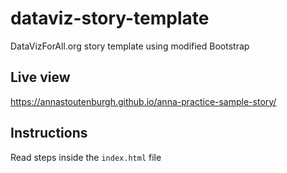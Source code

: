 # dataviz-story-template
DataVizForAll.org story template using modified Bootstrap

## Live view 
https://annastoutenburgh.github.io/anna-practice-sample-story/

## Instructions
Read steps inside the `index.html` file
